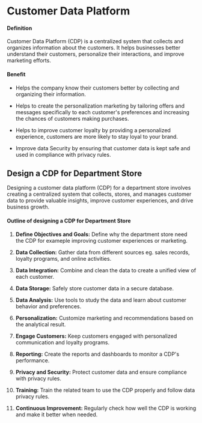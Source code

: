 # Customer Data Platform

#### Definition

Customer Data Platform (CDP) is a centralized system that collects and organizes information about the customers. It helps businesses better understand their customers, personalize their interactions, and improve marketing efforts.

#### Benefit

- Helps the company know their customers better by collecting and organizing their information.

- Helps to create the personalization marketing by tailoring offers and messages specifically to each customer's preferences and increasing the chances of customers making purchases.

- Helps to improve customer loyalty by providing a personalized experience, customers are more likely to stay loyal to your brand.

- Improve data Security by ensuring that customer data is kept safe and used in compliance with privacy rules.

## Design a CDP for Department Store

Designing a customer data platform (CDP) for a department store involves creating a centralized system that collects, stores, and manages customer data to provide valuable insights, improve customer experiences, and drive business growth.

#### Outline of designing a CDP for Department Store

1. **Define Objectives and Goals:** Define why the department store need the CDP for exameple improving customer experiences or marketing.

2. **Data Collection:** Gather data from different sources eg. sales records, loyalty programs, and online activities.
   
3. **Data Integration:** Combine and clean the data to create a unified view of each customer.

4. **Data Storage:** Safely store customer data in a secure database.

5. **Data Analysis:** Use tools to study the data and learn about customer behavior and preferences.

6. **Personalization:** Customize marketing and recommendations based on the analytical result.

7. **Engage Customers:** Keep customers engaged with personalized communication and loyalty programs.

8. **Reporting:** Create the reports and dashboards to monitor a CDP's performance.

9. **Privacy and Security:** Protect customer data and ensure compliance with privacy rules.

11. **Training:** Train the related team to use the CDP properly and follow data privacy rules.

13. **Continuous Improvement:** Regularly check how well the CDP is working and make it better when needed.
